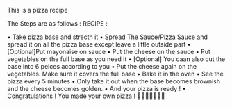 This is a pizza recipe

The Steps are as follows :
RECIPE :

• Take pizza base and strecth it
• Spread The Sauce/Pizza Sauce and spread it on all the pizza base except leave a little outside part
• [Optional]Put mayonaise on sauce
• Put the cheese on the sauce
• Put vegetables on the full base as you need it
• [Optional] You caan also cut the base into 6 peices according to you
• Put the cheese again on the vegetables. Make sure it covers the full base
• Bake it in the oven
• See the pizza every 5 minutes
• Only take it out when the base becomes brownish and the cheese becomes golden.
• And your pizza is ready !
• Congratulations ! You made your own pizza ! 🎉🎉🎉🎉🎉🎉🎉
